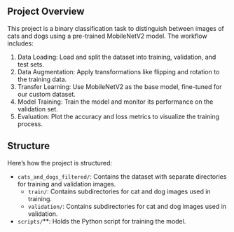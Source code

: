 Project Overview
----------------
This project is a binary classification task to distinguish between images of cats and dogs using a pre-trained MobileNetV2 model. The workflow includes:
1. Data Loading: Load and split the dataset into training, validation, and test sets.
2. Data Augmentation: Apply transformations like flipping and rotation to the training data.
3. Transfer Learning: Use MobileNetV2 as the base model, fine-tuned for our custom dataset.
4. Model Training: Train the model and monitor its performance on the validation set.
5. Evaluation: Plot the accuracy and loss metrics to visualize the training process.

Structure
---------
Here’s how the project is structured:
- `cats_and_dogs_filtered/`: Contains the dataset with separate directories for training and validation images.
  - `train/`: Contains subdirectories for cat and dog images used in training.
  - `validation/`: Contains subdirectories for cat and dog images used in validation.
- `scripts/`**: Holds the Python script for training the model.
